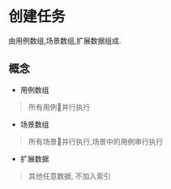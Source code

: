 # 创建任务

由用例数组,场景数组,扩展数据组成.

## 概念

- 用例数组
> 所有用例并行执行

- 场景数组
> 所有场景并行执行,场景中的用例串行执行

- 扩展数据
> 其他任意数据, 不加入索引